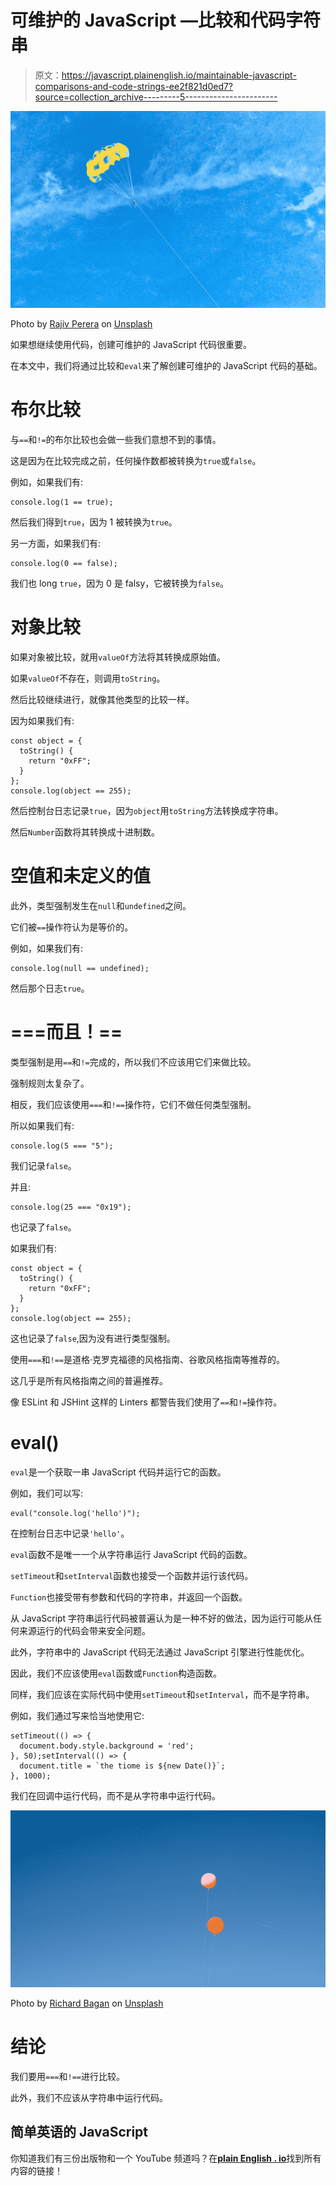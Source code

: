 # 可维护的 JavaScript —比较和代码字符串

> 原文：<https://javascript.plainenglish.io/maintainable-javascript-comparisons-and-code-strings-ee2f821d0ed7?source=collection_archive---------5----------------------->

![](img/e91a3c7161243b81fff85aad4d7253c5.png)

Photo by [Rajiv Perera](https://unsplash.com/@rajivperera?utm_source=medium&utm_medium=referral) on [Unsplash](https://unsplash.com?utm_source=medium&utm_medium=referral)

如果想继续使用代码，创建可维护的 JavaScript 代码很重要。

在本文中，我们将通过比较和`eval`来了解创建可维护的 JavaScript 代码的基础。

# 布尔比较

与`==`和`!=`的布尔比较也会做一些我们意想不到的事情。

这是因为在比较完成之前，任何操作数都被转换为`true`或`false`。

例如，如果我们有:

```
console.log(1 == true);
```

然后我们得到`true`，因为 1 被转换为`true`。

另一方面，如果我们有:

```
console.log(0 == false);
```

我们也 long `true`，因为 0 是 falsy，它被转换为`false`。

# 对象比较

如果对象被比较，就用`valueOf`方法将其转换成原始值。

如果`valueOf`不存在，则调用`toString`。

然后比较继续进行，就像其他类型的比较一样。

因为如果我们有:

```
const object = {
  toString() {
    return "0xFF";
  }
};
console.log(object == 255);
```

然后控制台日志记录`true`，因为`object`用`toString`方法转换成字符串。

然后`Number`函数将其转换成十进制数。

# 空值和未定义的值

此外，类型强制发生在`null`和`undefined`之间。

它们被`==`操作符认为是等价的。

例如，如果我们有:

```
console.log(null == undefined);
```

然后那个日志`true`。

# ===而且！==

类型强制是用`==`和`!=`完成的，所以我们不应该用它们来做比较。

强制规则太复杂了。

相反，我们应该使用`===`和`!==`操作符，它们不做任何类型强制。

所以如果我们有:

```
console.log(5 === "5");
```

我们记录`false`。

并且:

```
console.log(25 === "0x19");
```

也记录了`false`。

如果我们有:

```
const object = {
  toString() {
    return "0xFF";
  }
};
console.log(object == 255);
```

这也记录了`false`,因为没有进行类型强制。

使用`===`和`!==`是道格·克罗克福德的风格指南、谷歌风格指南等推荐的。

这几乎是所有风格指南之间的普遍推荐。

像 ESLint 和 JSHint 这样的 Linters 都警告我们使用了`==`和`!=`操作符。

# eval()

`eval`是一个获取一串 JavaScript 代码并运行它的函数。

例如，我们可以写:

```
eval("console.log('hello')");
```

在控制台日志中记录`'hello'`。

`eval`函数不是唯一一个从字符串运行 JavaScript 代码的函数。

`setTimeout`和`setInterval`函数也接受一个函数并运行该代码。

`Function`也接受带有参数和代码的字符串，并返回一个函数。

从 JavaScript 字符串运行代码被普遍认为是一种不好的做法，因为运行可能从任何来源运行的代码会带来安全问题。

此外，字符串中的 JavaScript 代码无法通过 JavaScript 引擎进行性能优化。

因此，我们不应该使用`eval`函数或`Function`构造函数。

同样，我们应该在实际代码中使用`setTimeout`和`setInterval`，而不是字符串。

例如，我们通过写来恰当地使用它:

```
setTimeout(() => {
  document.body.style.background = 'red';
}, 50);setInterval(() => {
  document.title = `the tiome is ${new Date()}`;
}, 1000);
```

我们在回调中运行代码，而不是从字符串中运行代码。

![](img/5f7c1e62b9c7b4aee097d515d97d8a0a.png)

Photo by [Richard Bagan](https://unsplash.com/@richard_bagan?utm_source=medium&utm_medium=referral) on [Unsplash](https://unsplash.com?utm_source=medium&utm_medium=referral)

# 结论

我们要用`===`和`!==`进行比较。

此外，我们不应该从字符串中运行代码。

## **简单英语的 JavaScript**

你知道我们有三份出版物和一个 YouTube 频道吗？在[**plain English . io**](https://plainenglish.io/)找到所有内容的链接！